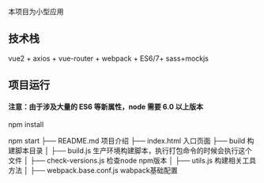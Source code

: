 本项目为小型应用
## 技术栈

vue2 + axios + vue-router + webpack + ES6/7+ sass+mockjs
## 项目运行


#### 注意：由于涉及大量的 ES6 等新属性，node 需要 6.0 以上版本

npm install

npm start
├── README.md                               项目介绍
├── index.html                                  入口页面
├── build                                          构建脚本目录
│   ├── build.js                                  生产环境构建脚本，执行打包命令的时候会执行这个文件
│   ├── check-versions.js                   检查node npm版本
│   ├── utils.js                                   构建相关工具方法
│   ├── webpack.base.conf.js            wabpack基础配置


